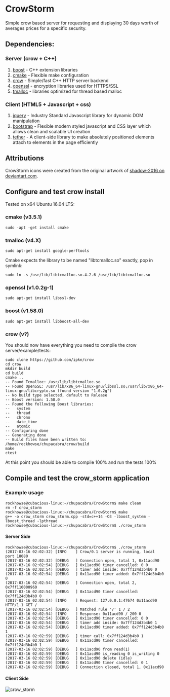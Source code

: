 # CrowStorm
Simple crow based server for requesting and displaying 30 days worth of averages prices for a specific security.

## Dependencies:

### Server (crow + C++)
1. [boost](http://www.boost.org/)   	- C++ extension libraries
2. [cmake](https://cmake.org/)		- Flexible make configuration 
3. [crow](https://github.com/ipkn/crow)	- Simple/fast C++ HTTP server backend 
4. [openssl](https://www.openssl.org/)	- encryption libraries used for HTTPS/SSL
5. [tmalloc](http://goog-perftools.sourceforge.net/doc/tcmalloc.html) - libraries optimized for thread based malloc

### Client (HTML5 + Javascript + css)

1. [jquery](https://jquery.com/)  - Industry Standard Javascript library for dynamic DOM manipulation
2. [bootstrap](https://v4-alpha.getbootstrap.com/) - Flexible modern styled javascript and CSS layer which allows clean and scalable UI creation
3. [tether](http://tether.io/)  - A client-side library to make absolutely positioned elements attach to elements in the page efficiently

## Attributions

CrowStorm icons were created from the original artwork of [shadow-2016 on deviantart.com](http://shadow-2016.deviantart.com/art/Crow-631521440).

## Configure and test crow install

Tested on x64 Ubuntu 16.04 LTS:

### cmake (v3.5.1)
~~~~
sudo -apt -get install cmake
~~~~

### tmalloc (v4.X)
~~~~
sudo apt-get install google-perftools
~~~~

Cmake expects the library to be named "libtcmalloc.so" exactly, pop in symlink:  
~~~~
sudo ln -s /usr/lib/libtcmalloc.so.4.2.6 /usr/lib/libtcmalloc.so
~~~~

### openssl (v1.0.2g-1)
~~~~
sudo apt-get install libssl-dev
~~~~

### boost (v1.58.0)
~~~~
sudo apt-get install libboost-all-dev
~~~~

### crow (v?)
You should now have everything you need to compile the crow server/example/tests:

~~~~
sudo clone https://github.com/ipkn/crow
cd crow
mkdir build
cd build
cmake .. 
-- Found Tcmalloc: /usr/lib/libtcmalloc.so
-- Found OpenSSL: /usr/lib/x86_64-linux-gnu/libssl.so;/usr/lib/x86_64-linux-gnu/libcrypto.so (found version "1.0.2g") 
-- No build type selected, default to Release
-- Boost version: 1.58.0
-- Found the following Boost libraries:
--   system
--   thread
--   chrono
--   date_time
--   atomic
-- Configuring done
-- Generating done
-- Build files have been written to: /home/rockhowse/chupacabra/crow/build
make
ctest
~~~~

At this point you should be able to compile 100% and run the tests 100%

## Compile and test the crow_storm application

### Example usage

~~~~
rockhowse@cubacious-linux:~/chupacabra/CrowStorm$ make clean
rm -f crow_storm
rockhowse@cubacious-linux:~/chupacabra/CrowStorm$ make
g++ -o crow_storm crow_storm.cpp -std=c++14 -O3 -lboost_system -lboost_thread -lpthread
rockhowse@cubacious-linux:~/chupacabra/CrowStorm$ ./crow_storm
~~~~

#### Server Side
~~~~
rockhowse@cubacious-linux:~/chupacabra/CrowStorm$ ./crow_storm
(2017-03-16 02:02:32) [INFO    ] Crow/0.1 server is running, local port 18080
(2017-03-16 02:02:32) [DEBUG   ] Connection open, total 1, 0x11acd90
(2017-03-16 02:02:54) [DEBUG   ] 0x11acd90 timer cancelled: 0 0
(2017-03-16 02:02:54) [DEBUG   ] timer add inside: 0x7ff124d3b4b0 0
(2017-03-16 02:02:54) [DEBUG   ] 0x11acd90 timer added: 0x7ff124d3b4b0 0
(2017-03-16 02:02:54) [DEBUG   ] Connection open, total 2, 0x7ff110000960
(2017-03-16 02:02:54) [DEBUG   ] 0x11acd90 timer cancelled: 0x7ff124d3b4b0 0
(2017-03-16 02:02:54) [INFO    ] Request: 127.0.0.1:47674 0x11acd90 HTTP/1.1 GET /
(2017-03-16 02:02:54) [DEBUG   ] Matched rule '/' 1 / 2
(2017-03-16 02:02:54) [INFO    ] Response: 0x11acd90 / 200 0
(2017-03-16 02:02:54) [DEBUG   ] 0x11acd90 timer cancelled: 0 0
(2017-03-16 02:02:54) [DEBUG   ] timer add inside: 0x7ff124d3b4b0 1
(2017-03-16 02:02:54) [DEBUG   ] 0x11acd90 timer added: 0x7ff124d3b4b0 1
(2017-03-16 02:02:59) [DEBUG   ] timer call: 0x7ff124d3b4b0 1
(2017-03-16 02:02:59) [DEBUG   ] 0x11acd90 timer cancelled: 0x7ff124d3b4b0 1
(2017-03-16 02:02:59) [DEBUG   ] 0x11acd90 from read(1)
(2017-03-16 02:02:59) [DEBUG   ] 0x11acd90 is_reading 0 is_writing 0
(2017-03-16 02:02:59) [DEBUG   ] 0x11acd90 delete (idle)
(2017-03-16 02:02:59) [DEBUG   ] 0x11acd90 timer cancelled: 0 1
(2017-03-16 02:02:59) [DEBUG   ] Connection closed, total 1, 0x11acd90
~~~~

#### Client Side
![crow_storm](http://rockhowse.com/projects/CrowStorm/2017-03-15~crow_storm~v0.0.1.png)

